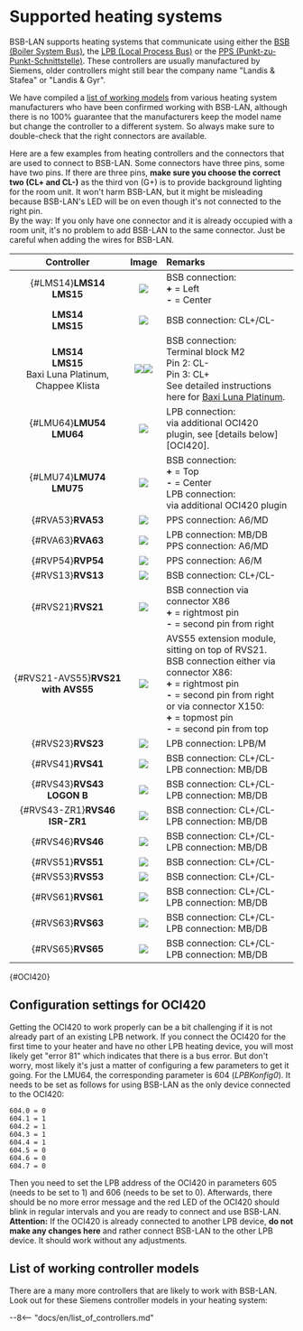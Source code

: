 # Supported heating systems
BSB-LAN supports heating systems that communicate using either the [BSB (Boiler System Bus)](bus_systems.md#BSB), the [LPB (Local Process Bus)](bus_systems.md#LPB) or the [PPS (Punkt-zu-Punkt-Schnittstelle)](bus_systems.md#PPS). These controllers are usually manufactured by Siemens, older controllers might still bear the company name "Landis & Stafea" or "Landis & Gyr".

We have compiled a [list of working models](supported_models.md) from various heating system manufacturers who have been confirmed working with BSB-LAN, although there is no 100% guarantee that the manufacturers keep the model name but change the controller to a different system. So always make sure to double-check that the right connectors are available.

Here are a few examples from heating controllers and the connectors that are used to connect to BSB-LAN. Some connectors have three pins, some have two pins. If there are three pins, **make sure you choose the correct two (CL+ and CL-)** as the third von (G+) is to provide background lighting for the room unit. It won't harm BSB-LAN, but it might be misleading because BSB-LAN's LED will be on even though it's not connected to the right pin.  
By the way: If you only have one connector and it is already occupied with a room unit, it's no problem to add BSB-LAN to the same connector. Just be careful when adding the wires for BSB-LAN.  

|Controller|Image|Remarks|
|:--------:|:---:|:------|
|[](){#LMS14}**LMS14**<br>**LMS15**|<img src="../images/LMS14.jpeg">|BSB connection:<br>**+** = Left<br>**-** = Center|
|**LMS14**<br>**LMS15**|<img src="../images/LMS14-2.jpeg">|BSB connection: CL+/CL-|
|**LMS14**<br>**LMS15**<br>Baxi Luna Platinum,<br>Chappee Klista|<img src="../images/LMS15 Baxi Platinum.jpeg"><img src="../images/LMS15 Chappee Klista.jpeg">|BSB connection:<br>Terminal block M2<br>Pin 2: CL-<br>Pin 3: CL+<br>See detailed instructions here for <a href="https://github.com/fredlcore/BSB-LAN/wiki/Special-instructions-for-special-heating-systems#js-repo-pjax-container">Baxi Luna Platinum</a>.|
|[](){#LMU64}**LMU54**<br>**LMU64** |<img src="../images/LMU64.jpeg">|LPB connection:<br>via additional OCI420 plugin, see [details below][OCI420].|
|[](){#LMU74}**LMU74**<br>**LMU75** |<img src="../images/LMU74.jpeg">|BSB connection:<br>**+** = Top<br>**-** = Center<br>LPB connection:<br>via additional OCI420 plugin|
|[](){#RVA53}**RVA53** |<img src="../images/RVA53.jpeg">|PPS connection: A6/MD|
|[](){#RVA63}**RVA63** |<img src="../images/RVA63.jpeg">|LPB connection: MB/DB<br>PPS connection: A6/MD|
|[](){#RVP54}**RVP54** |<img src="../images/RVP54.jpeg">|PPS connection: A6/M|
|[](){#RVS13}**RVS13** |<img src="../images/RVS13.jpeg">|BSB connection: CL+/CL-|
|[](){#RVS21}**RVS21** |<img src="../images/RVS21.jpeg">|BSB connection via connector X86<br>**+** = rightmost pin<BR>**-** = second pin from right|
|[](){#RVS21-AVS55}**RVS21 with AVS55** |<img src="../images/RVS21-AVS55.jpeg">|AVS55 extension module, sitting on top of RVS21.<br>BSB connection either via connector X86:<br>**+** = rightmost pin<BR>**-** = second pin from right<br>or via connector X150:<br>**+** = topmost pin<BR>**-** = second pin from top|
|[](){#RVS23}**RVS23** |<img src="../images/RVS23.jpeg">|LPB connection: LPB/M|
|[](){#RVS41}**RVS41** |<img src="../images/RVS41.jpeg">|BSB connection: CL+/CL-<br>LPB connection: MB/DB|
|[](){#RVS43}**RVS43<br>LOGON B**|<img src="../images/RVS43.jpeg">|BSB connection: CL+/CL-<br>LPB connection: MB/DB|
|[](){#RVS43-ZR1}**RVS46<br>ISR-ZR1** |<img src="../images/RVS46-ISR-ZR1.jpeg">|BSB connection: CL+/CL-<br>LPB connection: MB/DB|
|[](){#RVS46}**RVS46** |<img src="../images/RVS46.jpeg">|BSB connection: CL+/CL-<br>LPB connection: MB/DB|
|[](){#RVS51}**RVS51** |<img src="../images/RVS51.jpeg">|BSB connection: CL+/CL-|
|[](){#RVS53}**RVS53** |<img src="../images/RVS53.jpeg">|BSB connection: CL+/CL-|
|[](){#RVS61}**RVS61** |<img src="../images/RVS61.jpeg">|BSB connection: CL+/CL-<br>LPB connection: MB/DB|
|[](){#RVS63}**RVS63** |<img src="../images/RVS63.jpeg">|BSB connection: CL+/CL-<br>LPB connection: MB/DB|
|[](){#RVS65}**RVS65** |<img src="../images/RVS65.jpeg">|BSB connection: CL+/CL-<br>LPB connection: MB/DB|

[](){#OCI420}
## Configuration settings for OCI420 ##

Getting the OCI420 to work properly can be a bit challenging if it is not already part of an existing LPB network. If you connect the OCI420 for the first time to your heater and have no other LPB heating device, you will most likely get "error 81" which indicates that there is a bus error. But don't worry, most likely it's just a matter of configuring a few parameters to get it going. For the LMU64, the corresponding parameter is 604 (_LPBKonfig0_). It needs to be set as follows for using BSB-LAN as the only device connected to the OCI420:  
```
604.0 = 0  
604.1 = 1 
604.2 = 1 
604.3 = 1 
604.4 = 1 
604.5 = 0 
604.6 = 0 
604.7 = 0 
```

Then you need to set the LPB address of the OCI420 in parameters 605 (needs to be set to 1) and 606 (needs to be set to 0). Afterwards, there should be no more error message and the red LED of the OCI420 should blink in regular intervals and you are ready to connect and use BSB-LAN.  
**Attention:** If the OCI420 is already connected to another LPB device, **do not make any changes here** and rather connect BSB-LAN to the other LPB device. It should work without any adjustments.

## List of working controller models

There are a many more controllers that are likely to work with BSB-LAN. Look out for these Siemens controller models in your heating system: 

--8<-- "docs/en/list_of_controllers.md"
